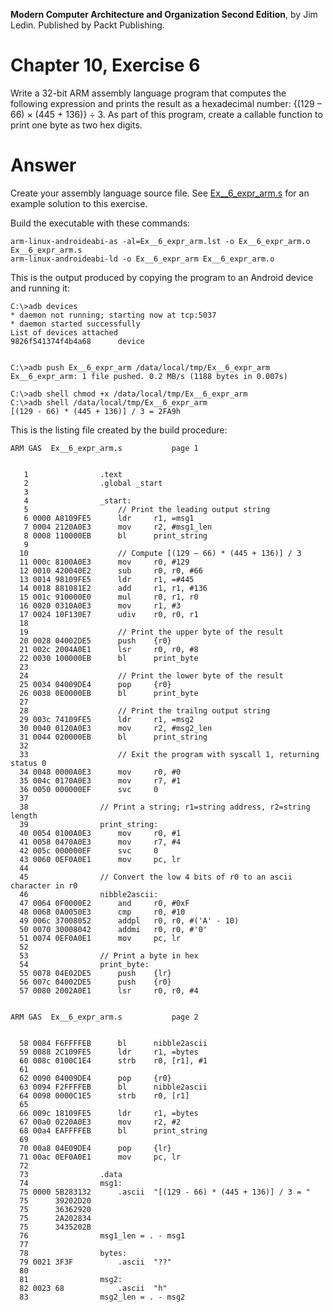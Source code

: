 __Modern Computer Architecture and Organization Second Edition__, by Jim Ledin. Published by Packt Publishing.
# Chapter 10, Exercise 6

Write a 32-bit ARM assembly language program that computes the following expression and prints the result as a hexadecimal number: {(129 – 66) &times; (445 + 136)} &div; 3. As part of this program, create a callable function to print one byte as two hex digits.

# Answer
Create your assembly language source file. See [Ex__6_expr_arm.s](src/Ex__6_expr_arm.s) for an example solution to this exercise.
 
Build the executable with these commands:
```
arm-linux-androideabi-as -al=Ex__6_expr_arm.lst -o Ex__6_expr_arm.o Ex__6_expr_arm.s
arm-linux-androideabi-ld -o Ex__6_expr_arm Ex__6_expr_arm.o
```

This is the output produced by copying the program to an Android device and running it:
```
C:\>adb devices
* daemon not running; starting now at tcp:5037
* daemon started successfully
List of devices attached
9826f541374f4b4a68      device


C:\>adb push Ex__6_expr_arm /data/local/tmp/Ex__6_expr_arm
Ex__6_expr_arm: 1 file pushed. 0.2 MB/s (1188 bytes in 0.007s)

C:\>adb shell chmod +x /data/local/tmp/Ex__6_expr_arm
C:\>adb shell /data/local/tmp/Ex__6_expr_arm
[(129 - 66) * (445 + 136)] / 3 = 2FA9h
```

This is the listing file created by the build procedure:
```
ARM GAS  Ex__6_expr_arm.s 			page 1


   1              	.text
   2              	.global _start
   3              	
   4              	_start:
   5              	    // Print the leading output string
   6 0000 A8109FE5 	    ldr     r1, =msg1
   7 0004 2120A0E3 	    mov     r2, #msg1_len
   8 0008 110000EB 	    bl      print_string
   9              	
  10              	    // Compute [(129 – 66) * (445 + 136)] / 3
  11 000c 8100A0E3 	    mov     r0, #129
  12 0010 420040E2 	    sub     r0, r0, #66
  13 0014 98109FE5 	    ldr     r1, =#445
  14 0018 881081E2 	    add     r1, r1, #136
  15 001c 910000E0 	    mul     r0, r1, r0
  16 0020 0310A0E3 	    mov     r1, #3
  17 0024 10F130E7 	    udiv    r0, r0, r1
  18              	
  19              	    // Print the upper byte of the result
  20 0028 04002DE5 	    push    {r0}
  21 002c 2004A0E1 	    lsr     r0, r0, #8
  22 0030 100000EB 	    bl      print_byte
  23              	
  24              	    // Print the lower byte of the result    
  25 0034 04009DE4 	    pop     {r0}
  26 0038 0E0000EB 	    bl      print_byte
  27              	    
  28              	    // Print the trailng output string
  29 003c 74109FE5 	    ldr     r1, =msg2
  30 0040 0120A0E3 	    mov     r2, #msg2_len
  31 0044 020000EB 	    bl      print_string
  32              	    
  33              	    // Exit the program with syscall 1, returning status 0
  34 0048 0000A0E3 	    mov     r0, #0
  35 004c 0170A0E3 	    mov     r7, #1
  36 0050 000000EF 	    svc     0
  37              	
  38              	// Print a string; r1=string address, r2=string length
  39              	print_string:
  40 0054 0100A0E3 	    mov     r0, #1
  41 0058 0470A0E3 	    mov     r7, #4
  42 005c 000000EF 	    svc     0
  43 0060 0EF0A0E1 	    mov     pc, lr
  44              	
  45              	// Convert the low 4 bits of r0 to an ascii character in r0
  46              	nibble2ascii:
  47 0064 0F0000E2 	    and     r0, #0xF
  48 0068 0A0050E3 	    cmp     r0, #10
  49 006c 37008052 	    addpl   r0, r0, #('A' - 10)
  50 0070 30008042 	    addmi   r0, r0, #'0'
  51 0074 0EF0A0E1 	    mov     pc, lr
  52              	
  53              	// Print a byte in hex    
  54              	print_byte:
  55 0078 04E02DE5 	    push    {lr}
  56 007c 04002DE5 	    push    {r0}
  57 0080 2002A0E1 	    lsr     r0, r0, #4


ARM GAS  Ex__6_expr_arm.s 			page 2


  58 0084 F6FFFFEB 	    bl      nibble2ascii
  59 0088 2C109FE5 	    ldr     r1, =bytes
  60 008c 0100C1E4 	    strb    r0, [r1], #1
  61              	
  62 0090 04009DE4 	    pop     {r0}
  63 0094 F2FFFFEB 	    bl      nibble2ascii
  64 0098 0000C1E5 	    strb    r0, [r1]
  65              	
  66 009c 18109FE5 	    ldr     r1, =bytes
  67 00a0 0220A0E3 	    mov     r2, #2
  68 00a4 EAFFFFEB 	    bl      print_string
  69              	    
  70 00a8 04E09DE4 	    pop     {lr}
  71 00ac 0EF0A0E1 	    mov     pc, lr
  72              	        
  73              	.data
  74              	msg1:
  75 0000 5B283132 	    .ascii  "[(129 - 66) * (445 + 136)] / 3 = "
  75      39202D20 
  75      36362920 
  75      2A202834 
  75      3435202B 
  76              	msg1_len = . - msg1
  77              	
  78              	bytes:
  79 0021 3F3F     	    .ascii  "??"
  80              	
  81              	msg2:
  82 0023 68       	    .ascii  "h"
  83              	msg2_len = . - msg2
```
